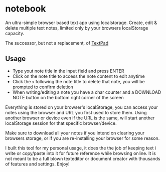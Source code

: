 # notebook

An ultra-simple browser based text app using localstorage. Create, edit & delete multiple text notes, limited only by your browsers localStorage capacity.

The successor, but not a replacement, of [TextPad](https://github.com/syndicatefx/textpad)

## Usage

- Type yout note title in the input field and press ENTER
- Click on the note title to access the note content to edit anytime
- Click the `x` following the note title to delete that note, you will be prompted to confirm deletion
- When writing/editing a note you have a char counter and a DOWNLOAD NOTE button on the bottom right corner of the screen

Everything is stored on your browser's localStorage, you can access your notes using the browser and URL you first used to store them. Using another browser or device even if the URL is the same, will start another localStorage session for that specific browser/device.

Make sure to download all your notes if you intend on clearing your browsers storage, or if you are re-installing your browser for some reason.

I built this tool for my personal usage, it does the the job of keeping text i write or copy/paste into it for future reference while browsing online. It is not meant to be a full blown texteditor or document creator with thousands of features and settings. Enjoy!

